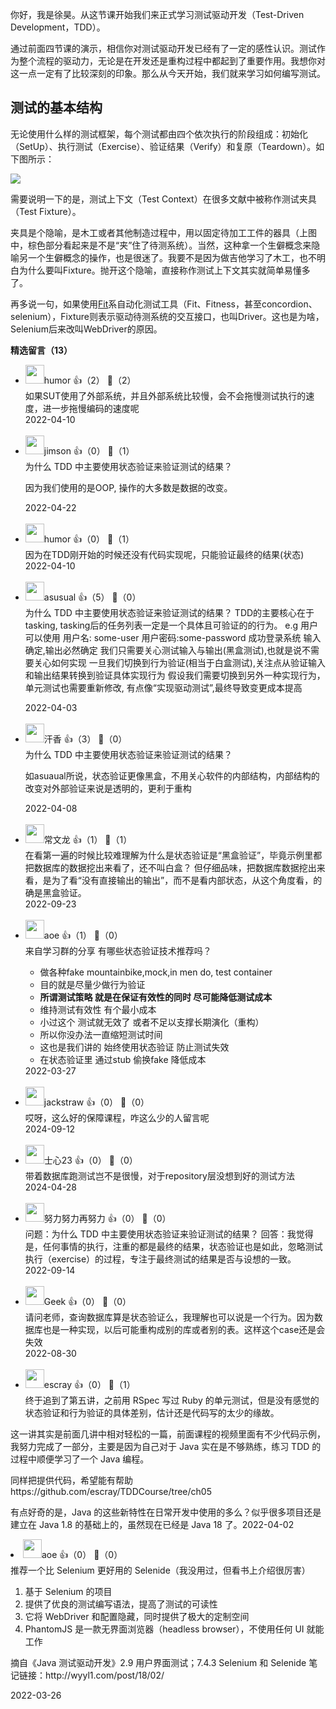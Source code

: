 你好，我是徐昊。从这节课开始我们来正式学习测试驱动开发（Test-Driven Development，TDD）。

通过前面四节课的演示，相信你对测试驱动开发已经有了一定的感性认识。测试作为整个流程的驱动力，无论是在开发还是重构过程中都起到了重要作用。我想你对这一点一定有了比较深刻的印象。那么从今天开始，我们就来学习如何编写测试。

## 测试的基本结构

无论使用什么样的测试框架，每个测试都由四个依次执行的阶段组成：初始化（SetUp）、执行测试（Exercise）、验证结果（Verify）和复原（Teardown）。如下图所示：

![](https://static001.geekbang.org/resource/image/e2/5b/e29e68c4591eb41469ba0bf57a14d05b.jpg?wh=2258x1247)

需要说明一下的是，测试上下文（Test Context）在很多文献中被称作测试夹具（Test Fixture）。

夹具是个隐喻，是木工或者其他制造过程中，用以固定待加工工件的器具（上图中，棕色部分看起来是不是“夹”住了待测系统）。当然，这种拿一个生僻概念来隐喻另一个生僻概念的操作，也是很迷了。我要不是因为做吉他学习了木工，也不明白为什么要叫Fixture。抛开这个隐喻，直接称作测试上下文其实就简单易懂多了。

再多说一句，如果使用[Fit](https://en.wikipedia.org/wiki/Framework_for_integrated_test)系自动化测试工具（Fit、Fitness，甚至concordion、selenium），Fixture则表示驱动待测系统的交互接口，也叫Driver。这也是为啥，Selenium后来改叫WebDriver的原因。
<div><strong>精选留言（13）</strong></div><ul>
<li><img src="https://static001.geekbang.org/account/avatar/00/12/08/ab/caec7bca.jpg" width="30px"><span>humor</span> 👍（2） 💬（2）<div>如果SUT使用了外部系统，并且外部系统比较慢，会不会拖慢测试执行的速度，进一步拖慢编码的速度呢</div>2022-04-10</li><br/><li><img src="https://static001.geekbang.org/account/avatar/00/18/38/b5/3b8eb688.jpg" width="30px"><span>jimson</span> 👍（0） 💬（1）<div>为什么 TDD 中主要使用状态验证来验证测试的结果？

因为我们使用的是OOP, 操作的大多数是数据的改变。</div>2022-04-22</li><br/><li><img src="https://static001.geekbang.org/account/avatar/00/12/08/ab/caec7bca.jpg" width="30px"><span>humor</span> 👍（0） 💬（1）<div>因为在TDD刚开始的时候还没有代码实现呢，只能验证最终的结果(状态)</div>2022-04-10</li><br/><li><img src="https://static001.geekbang.org/account/avatar/00/29/bd/6c/a988846d.jpg" width="30px"><span>asusual</span> 👍（5） 💬（0）<div>为什么 TDD 中主要使用状态验证来验证测试的结果？
TDD的主要核心在于tasking, tasking后的任务列表一定是一个具体且可验证的的行为。
e.g 
用户可以使用
   用户名: some-user
   用户密码:some-password
成功登录系统
输入确定,输出必然确定
我们只需要关心测试输入与输出(黑盒测试),也就是说不需要关心如何实现
一旦我们切换到行为验证(相当于白盒测试),关注点从验证输入和输出结果转换到验证具体实现行为
假设我们需要切换到另外一种实现行为，单元测试也需要重新修改, 有点像“实现驱动测试”,最终导致变更成本提高
</div>2022-04-03</li><br/><li><img src="https://static001.geekbang.org/account/avatar/00/1b/96/31/91cc9c3c.jpg" width="30px"><span>汗香</span> 👍（3） 💬（0）<div>为什么 TDD 中主要使用状态验证来验证测试的结果？

如asuaual所说，状态验证更像黑盒，不用关心软件的内部结构，内部结构的改变对外部验证来说是透明的，更利于重构</div>2022-04-08</li><br/><li><img src="https://static001.geekbang.org/account/avatar/00/12/61/2d/65f016bf.jpg" width="30px"><span>常文龙</span> 👍（1） 💬（1）<div>在看第一遍的时候比较难理解为什么是状态验证是“黑盒验证”，毕竟示例里都把数据库的数据挖出来看了，还不叫白盒？
但仔细品味，把数据库数据挖出来看，是为了看“没有直接输出的输出”，而不是看内部状态，从这个角度看，的确是黑盒验证。</div>2022-09-23</li><br/><li><img src="https://static001.geekbang.org/account/avatar/00/11/1d/de/62bfa83f.jpg" width="30px"><span>aoe</span> 👍（1） 💬（0）<div>来自学习群的分享
有哪些状态验证技术推荐吗？
- 做各种fake mountainbike,mock,in men do, test container
- 目的就是尽量少做行为验证
- **所谓测试策略 就是在保证有效性的同时 尽可能降低测试成本**
- 维持测试有效性 有个最小成本
- 小过这个 测试就无效了 或者不足以支撑长期演化（重构）
- 所以你没办法一直缩短测试时间
- 这也是我们讲的 始终使用状态验证 防止测试失效
- 在状态验证里 通过stub 偷换fake 降低成本</div>2022-03-27</li><br/><li><img src="https://static001.geekbang.org/account/avatar/00/11/5a/37/8775d714.jpg" width="30px"><span>jackstraw</span> 👍（0） 💬（0）<div>哎呀，这么好的保障课程，咋这么少的人留言呢</div>2024-09-12</li><br/><li><img src="https://thirdwx.qlogo.cn/mmopen/vi_32/GUYEdkZwS6icOYHPhwhkXNsxficiaoDnxRbXibgS6iakpIwiajN6UMb8oDucMaiaORaPqRkyaCL84ApaiaRKPwiaKPDzTXA/132" width="30px"><span>士心23</span> 👍（0） 💬（0）<div>带着数据库跑测试岂不是很慢，对于repository层没想到好的测试方法</div>2024-04-28</li><br/><li><img src="https://static001.geekbang.org/account/avatar/00/16/cb/93/124d8cd8.jpg" width="30px"><span>努力努力再努力</span> 👍（0） 💬（0）<div>问题：为什么 TDD 中主要使用状态验证来验证测试的结果？
回答：我觉得是，任何事情的执行，注重的都是最终的结果，状态验证也是如此，忽略测试执行（exercise）的过程，专注于最终测试的结果是否与设想的一致。</div>2022-09-14</li><br/><li><img src="https://static001.geekbang.org/account/avatar/00/16/5f/df/3c4881f0.jpg" width="30px"><span>Geek</span> 👍（0） 💬（0）<div>请问老师，查询数据库算是状态验证么，我理解也可以说是一个行为。因为数据库也是一种实现，以后可能重构成别的库或者别的表。这样这个case还是会失效</div>2022-08-30</li><br/><li><img src="https://static001.geekbang.org/account/avatar/00/0f/92/6d/becd841a.jpg" width="30px"><span>escray</span> 👍（0） 💬（1）<div>终于追到了第五讲，之前用 RSpec 写过 Ruby 的单元测试，但是没有感觉的状态验证和行为验证的具体差别，估计还是代码写的太少的缘故。

这一讲其实是前面几讲中相对轻松的一篇，前面课程的视频里面有不少代码示例，我努力完成了一部分，主要是因为自己对于 Java 实在是不够熟练，练习 TDD 的过程中顺便学习了一个 Java 编程。

同样把提供代码，希望能有帮助 https:&#47;&#47;github.com&#47;escray&#47;TDDCourse&#47;tree&#47;ch05

有点好奇的是，Java 的这些新特性在日常开发中使用的多么？似乎很多项目还是建立在 Java 1.8 的基础上的，虽然现在已经是 Java 18 了。</div>2022-04-02</li><br/><li><img src="https://static001.geekbang.org/account/avatar/00/11/1d/de/62bfa83f.jpg" width="30px"><span>aoe</span> 👍（0） 💬（0）<div>推荐一个比 Selenium 更好用的 Selenide（我没用过，但看书上介绍很厉害）
1. 基于 Selenium 的项目
2. 提供了优良的测试编写语法，提高了测试的可读性
3. 它将 WebDriver 和配置隐藏，同时提供了极大的定制空间
4. PhantomJS 是一款无界面浏览器（headless browser），不使用任何 UI 就能工作

摘自《Java 测试驱动开发》2.9 用户界面测试；7.4.3 Selenium 和 Selenide
笔记链接：http:&#47;&#47;wyyl1.com&#47;post&#47;18&#47;02&#47;</div>2022-03-26</li><br/>
</ul>